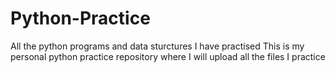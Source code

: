# Python-Practice
All the python programs and data sturctures I have practised
This is my personal python practice repository where I will upload all the files I practice
